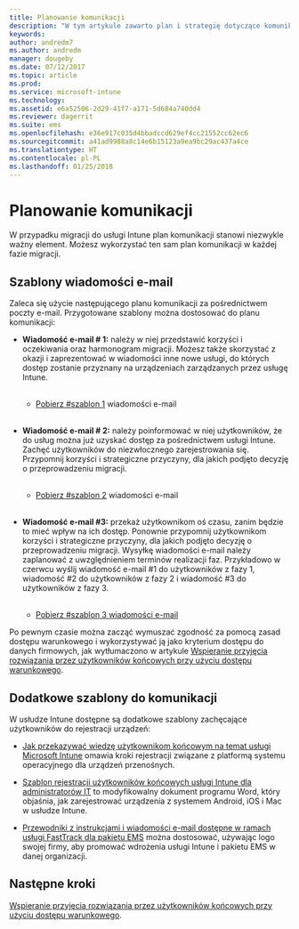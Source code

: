 ```yaml
---
title: Planowanie komunikacji
description: "W tym artykule zawarto plan i strategię dotyczące komunikacji w zakresie migracji."
keywords: 
author: andredm7
ms.author: andredm
manager: dougeby
ms.date: 07/12/2017
ms.topic: article
ms.prod: 
ms.service: microsoft-intune
ms.technology: 
ms.assetid: e6a52506-2d29-41f7-a171-5d684a740dd4
ms.reviewer: dagerrit
ms.suite: ems
ms.openlocfilehash: e36e917c035d4bbadccd629ef4cc21552cc62ec6
ms.sourcegitcommit: a41ad9988a8c14e6b15123a9ea9bc29ac437a4ce
ms.translationtype: HT
ms.contentlocale: pl-PL
ms.lasthandoff: 01/25/2018
---
```

# <a name="plan-communications"></a>Planowanie komunikacji

W przypadku migracji do usługi Intune plan komunikacji stanowi niezwykle ważny element. Możesz wykorzystać ten sam plan komunikacji w każdej fazie migracji.

## <a name="email-templates"></a>Szablony wiadomości e-mail

Zaleca się użycie następującego planu komunikacji za pośrednictwem poczty e-mail. Przygotowane szablony można dostosować do planu komunikacji:

-   **Wiadomość e-mail \# 1:** należy w niej przedstawić korzyści i oczekiwania oraz harmonogram migracji. Możesz także skorzystać z okazji i zaprezentować w wiadomości inne nowe usługi, do których dostęp zostanie przyznany na urządzeniach zarządzanych przez usługę Intune.<br/><br/>


    -   [Pobierz \#szablon 1](https://gallery.technet.microsoft.com/Intune-migration-guide-end-e3209b35) wiadomości e-mail
<br></br>

-   **Wiadomość e-mail \# 2:** należy poinformować w niej użytkowników, że do usług można już uzyskać dostęp za pośrednictwem usługi Intune. Zachęć użytkowników do niezwłocznego zarejestrowania się. Przypomnij korzyści i strategiczne przyczyny, dla jakich podjęto decyzję o przeprowadzeniu migracji.<br/><br/>


    -   [Pobierz \#szablon 2](https://gallery.technet.microsoft.com/Intune-migration-guide-end-a9d25eb5) wiadomości e-mail
<br></br>

-   **Wiadomość e-mail \#3:** przekaż użytkownikom oś czasu, zanim będzie to mieć wpływ na ich dostęp. Ponownie przypomnij użytkownikom korzyści i strategiczne przyczyny, dla jakich podjęto decyzję o przeprowadzeniu migracji. Wysyłkę wiadomości e-mail należy zaplanować z uwzględnieniem terminów realizacji faz. Przykładowo w czerwcu wyślij wiadomość e-mail \#1 do użytkowników z fazy 1, wiadomość \#2 do użytkowników z fazy 2 i wiadomość \#3 do użytkowników z fazy 3.<br/><br/>

    -   [Pobierz \#szablon 3 wiadomości e-mail](https://gallery.technet.microsoft.com/Intune-migration-guide-end-831521b5)

Po pewnym czasie można zacząć wymuszać zgodność za pomocą zasad dostępu warunkowego i wykorzystywać ją jako kryterium dostępu do danych firmowych, jak wytłumaczono w artykule [Wspieranie przyjęcia rozwiązania przez użytkowników końcowych przy użyciu dostępu warunkowego](migration-guide-drive-adoption.md).

## <a name="additional-communication-templates"></a>Dodatkowe szablony do komunikacji

W usłudze Intune dostępne są dodatkowe szablony zachęcające użytkowników do rejestracji urządzeń:

-   [Jak przekazywać wiedzę użytkownikom końcowym na temat usługi Microsoft Intune](end-user-educate.md) omawia kroki rejestracji związane z platformą systemu operacyjnego dla urządzeń przenośnych.

-   [Szablon rejestracji użytkowników końcowych usługi Intune dla administratorów IT](https://gallery.technet.microsoft.com/End-user-Intune-enrollment-55dfd64a) to modyfikowalny dokument programu Word, który objaśnia, jak zarejestrować urządzenia z systemem Android, iOS i Mac w usłudze Intune.

-   [Przewodniki z instrukcjami i wiadomości e-mail dostępne w ramach usługi FastTrack dla pakietu EMS](https://gallery.technet.microsoft.com/FastTrack-for-EMS-How-To-f170da4c) można dostosować, używając logo swojej firmy, aby promować wdrożenia usługi Intune i pakietu EMS w danej organizacji.

## <a name="next-steps"></a>Następne kroki

[Wspieranie przyjęcia rozwiązania przez użytkowników końcowych przy użyciu dostępu warunkowego](migration-guide-drive-adoption.md).

